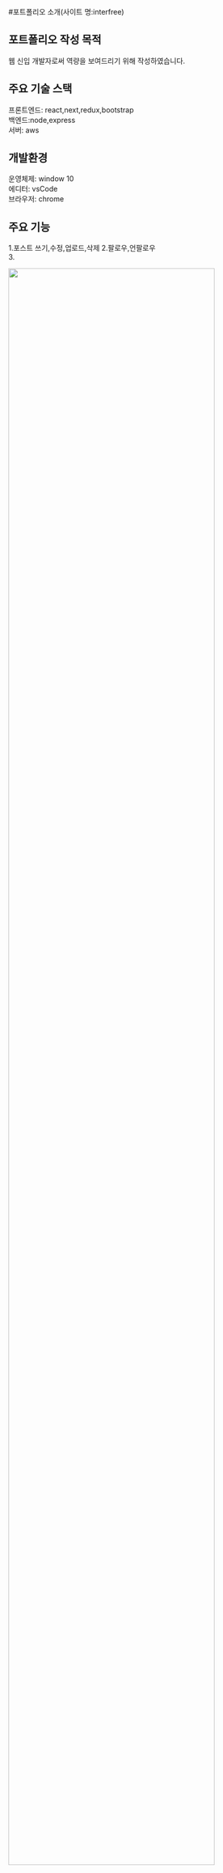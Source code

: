 #포트폴리오 소개(사이트 명:interfree)

## 포트폴리오 작성 목적

웹 신입 개발자로써 역량을 보여드리기 위해 작성하였습니다.

## 주요 기술 스택

프론트엔드: react,next,redux,bootstrap  
 백엔드:node,express  
 서버: aws

## 개발환경

운영체제: window 10  
 에디터: vsCode  
 브라우저: chrome

## 주요 기능

1.포스트 쓰기,수정,업로드,삭제 2.팔로우,언팔로우  
 3.

<img src="https://user-images.githubusercontent.com/71272034/103275533-bfeae180-4a07-11eb-9982-8c853023e8a5.png" width="90%"></img>
